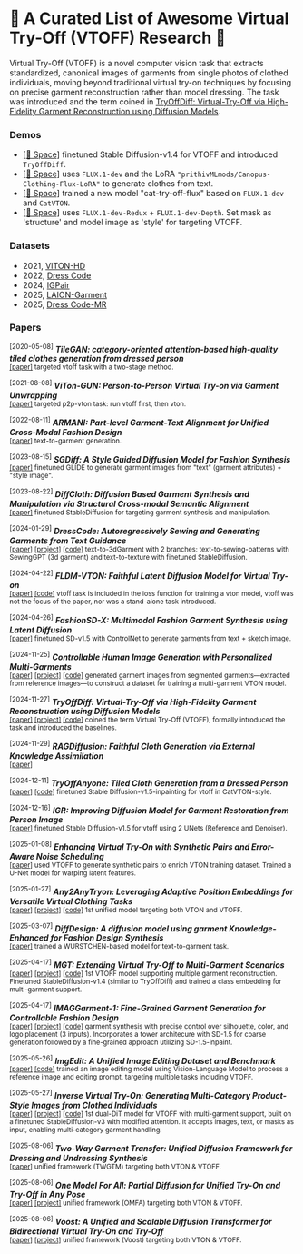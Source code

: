 # 🌟 A Curated List of Awesome Virtual Try-Off (VTOFF) Research 🌟

Virtual Try-Off (VTOFF) is a novel computer vision task that extracts standardized, canonical images of garments from single photos of clothed individuals, moving beyond traditional virtual try-on techniques by focusing on precise garment reconstruction rather than model dressing. The task was introduced and the term coined in [TryOffDiff: Virtual-Try-Off via High-Fidelity Garment Reconstruction using Diffusion Models](https://rizavelioglu.github.io/tryoffdiff).


### Demos
- [[🤗 Space]](https://huggingface.co/spaces/rizavelioglu/tryoffdiff) finetuned Stable Diffusion-v1.4 for VTOFF and introduced `TryOffDiff`.
- [[🤗 Space]](https://huggingface.co/spaces/ginipick/FitGen) uses `FLUX.1-dev` and the LoRA `"prithivMLmods/Canopus-Clothing-Flux-LoRA"` to generate clothes from text.
- [[🤗 Space]](https://huggingface.co/spaces/xiaozaa/cat-try-off-flux) trained a new model "cat-try-off-flux" based on `FLUX.1-dev` and `CatVTON`.
- [[🤗 Space]](https://huggingface.co/spaces/multimodalart/flux-style-shaping) uses `FLUX.1-dev-Redux` + `FLUX.1-dev-Depth`. Set mask as 'structure' and model image as 'style' for targeting VTOFF.


### Datasets
- 2021, [VITON-HD](https://paperswithcode.com/dataset/viton-hd)
- 2022, [Dress Code](https://paperswithcode.com/dataset/dress-code)
- 2024, [IGPair](https://huggingface.co/datasets/IMAGDressing/IGPair)
- 2025, [LAION-Garment](https://huggingface.co/datasets/loooooong/LAION-Garment)
- 2025, [Dress Code-MR](https://huggingface.co/datasets/zhengchong/DressCode-MR)


### Papers
<sup>[2020-05-08]</sup> 
***TileGAN: category-oriented attention-based high-quality tiled clothes generation from dressed person***\
<sup>
  [[paper]](https://yuan-gao.net/pdf/NCA2020%20-%20TileGAN.pdf) 
  targeted vtoff task with a two-stage method.
</sup>

<sup>[2021-08-08]</sup> 
***ViTon-GUN: Person-to-Person Virtual Try-on via Garment Unwrapping***\
<sup>
  [[paper]](https://ieeexplore.ieee.org/abstract/document/10944549) 
  targeted p2p-vton task: run vtoff first, then vton.
</sup>

<sup>[2022-08-11]</sup> 
***ARMANI: Part-level Garment-Text Alignment for Unified Cross-Modal Fashion Design***\
<sup>
  [[paper]](https://arxiv.org/abs/2208.05621) 
  text-to-garment generation.
</sup>

<sup>[2023-08-15]</sup> 
***SGDiff: A Style Guided Diffusion Model for Fashion Synthesis***\
<sup>
  [[paper]](https://arxiv.org/abs/2308.07605)
  finetuned GLIDE to generate garment images from "text" (garment attributes) + "style image".
</sup>

<sup>[2023-08-22]</sup> 
***DiffCloth: Diffusion Based Garment Synthesis and Manipulation via Structural Cross-modal Semantic Alignment***\
<sup>
  [[paper]](https://arxiv.org/abs/2308.11206) 
  finetuned StableDiffusion for targeting garment synthesis and manipulation.
</sup>

<sup>[2024-01-29]</sup> 
***DressCode: Autoregressively Sewing and Generating Garments from Text Guidance***\
<sup>
  [[paper]](https://arxiv.org/abs/2401.16465)
  [[project]](https://ihe-kaii.github.io/DressCode/)
  [[code]](https://github.com/IHe-KaiI/DressCode)
  text-to-3dGarment with 2 branches: text-to-sewing-patterns with SewingGPT (3d garment) and text-to-texture with finetuned StableDiffusion.
</sup>

<sup>[2024-04-22]</sup>
***FLDM-VTON: Faithful Latent Diffusion Model for Virtual Try-on***\
<sup>
  [[paper]](https://arxiv.org/abs/2404.14162) 
  [[code]](https://github.com/xiangji-ai/fldm-vton) 
  vtoff task is included in the loss function for training a vton model, vtoff was not the focus of the paper, nor was a stand-alone task introduced.
</sup>

<sup>[2024-04-26]</sup>
***FashionSD-X: Multimodal Fashion Garment Synthesis using Latent Diffusion***\
<sup>
  [[paper]](https://arxiv.org/abs/2404.18591v1)
  finetuned SD-v1.5 with ControlNet to generate garments from text + sketch image.
</sup>

<sup>[2024-11-25]</sup>
***Controllable Human Image Generation with Personalized Multi-Garments***\
<sup>
  [[paper]](https://arxiv.org/abs/2411.16801)
  [[project]](https://omnious.github.io/BootComp/)
  [[code]](https://github.com/omnious/BootComp)
  generated garment images from segmented garments—extracted from reference images—to construct a dataset for training a multi-garment VTON model.
</sup>

<sup>[2024-11-27]</sup>
***TryOffDiff: Virtual-Try-Off via High-Fidelity Garment Reconstruction using Diffusion Models***\
<sup>
  [[paper]](https://huggingface.co/papers/2411.18350)
  [[project]](https://rizavelioglu.github.io/tryoffdiff)
  [[code]](https://github.com/rizavelioglu/tryoffdiff/)
  coined the term Virtual Try-Off (VTOFF), formally introduced the task and introduced the baselines.
</sup>

<sup>[2024-11-29]</sup>
***RAGDiffusion: Faithful Cloth Generation via External Knowledge Assimilation***\
<sup>
  [[paper]](https://arxiv.org/abs/2411.19528)
</sup>

<sup>[2024-12-11]</sup>
***TryOffAnyone: Tiled Cloth Generation from a Dressed Person***\
<sup>
  [[paper]](https://arxiv.org/abs/2412.08573)
  [[code]](https://github.com/ixarchakos/try-off-anyone)
  finetuned Stable Diffusion-v1.5-inpainting for vtoff in CatVTON-style.
</sup>

<sup>[2024-12-16]</sup>
***IGR: Improving Diffusion Model for Garment Restoration from Person Image***\
<sup>
  [[paper]](https://arxiv.org/abs/2412.11513)
  finetuned Stable Diffusion-v1.5 for vtoff using 2 UNets (Reference and Denoiser).
</sup>

<sup>[2025-01-08]</sup>
***Enhancing Virtual Try-On with Synthetic Pairs and Error-Aware Noise Scheduling***\
<sup>
  [[paper]](https://arxiv.org/abs/2501.04666)
  used VTOFF to generate synthetic pairs to enrich VTON training dataset. Trained a U-Net model for warping latent features.
</sup>

<sup>[2025-01-27]</sup>
***Any2AnyTryon: Leveraging Adaptive Position Embeddings for Versatile Virtual Clothing Tasks***\
<sup>
  [[paper]](https://arxiv.org/abs/2501.15891)
  [[project]](https://logn-2024.github.io/Any2anyTryonProjectPage/)
  [[code]](https://github.com/logn-2024/Any2anyTryon)
  1st unified model targeting both VTON and VTOFF. 
</sup>

<sup>[2025-03-07]</sup>
***DiffDesign: A diffusion model using garment Knowledge-Enhanced for Fashion Design Synthesis***\
<sup>
  [[paper]](https://ieeexplore.ieee.org/document/10889966)
  trained a WURSTCHEN-based model for text-to-garment task.
</sup>

<sup>[2025-04-17]</sup>
***MGT: Extending Virtual Try-Off to Multi-Garment Scenarios***\
<sup>
  [[paper]](https://arxiv.org/abs/2504.13078)
  [[project]](https://rizavelioglu.github.io/tryoffdiff)
  [[code]](https://github.com/rizavelioglu/tryoffdiff/)
  1st VTOFF model supporting multiple garment reconstruction. Finetuned StableDiffusion-v1.4 (similar to TryOffDiff) and trained a class embedding for multi-garment support.
</sup>

<sup>[2025-04-17]</sup>
***IMAGGarment-1: Fine-Grained Garment Generation for Controllable Fashion Design***\
<sup>
  [[paper]](https://arxiv.org/abs/2504.13176)
  [[project]](https://revive234.github.io/imaggarment.github.io/)
  [[code]](https://github.com/muzishen/IMAGGarment-1)
garment synthesis with precise control over silhouette, color, and logo placement (3 inputs). Incorporates a tower architecure with SD-1.5 for coarse generation followed by a fine-grained approach utilizing SD-1.5-inpaint.
</sup>

<sup>[2025-05-26]</sup>
***ImgEdit: A Unified Image Editing Dataset and Benchmark***\
<sup>
  [[paper]](https://arxiv.org/abs/2505.20275)
  [[code]](https://github.com/PKU-YuanGroup/ImgEdit)
  trained an image editing model using Vision-Language Model to process a reference image and editing prompt, targeting multiple tasks including VTOFF.
</sup>

<sup>[2025-05-27]</sup>
***Inverse Virtual Try-On: Generating Multi-Category Product-Style Images from Clothed Individuals***\
<sup>
  [[paper]](https://arxiv.org/abs/2505.21062)
  [[project]](https://temu-vtoff-page.github.io/)
  [[code]](https://github.com/davidelobba/TEMU-VTOFF)
  1st dual-DiT model for VTOFF with multi-garment support, built on a finetuned StableDiffusion-v3 with modified attention. It accepts images, text, or masks as input, enabling multi-category garment handling.
</sup>

<sup>[2025-08-06]</sup>
***Two-Way Garment Transfer: Unified Diffusion Framework for Dressing and Undressing Synthesis***\
<sup>
  [[paper]](https://arxiv.org/abs/2508.04551)
  unified framework (TWGTM) targeting both VTON & VTOFF.
</sup>

<sup>[2025-08-06]</sup>
***One Model For All: Partial Diffusion for Unified Try-On and Try-Off in Any Pose***\
<sup>
  [[paper]](https://arxiv.org/abs/2508.04559)
  [[project]](https://onemodelforall.github.io/)
  unified framework (OMFA) targeting both VTON & VTOFF.
</sup>

<sup>[2025-08-06]</sup>
***Voost: A Unified and Scalable Diffusion Transformer for Bidirectional Virtual Try-On and Try-Off***\
<sup>
  [[paper]](https://arxiv.org/abs/2508.04825)
  [[project]](https://nxnai.github.io/Voost/)
  unified framework (Voost) targeting both VTON & VTOFF.
</sup>
